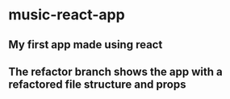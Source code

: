 # music-react-app

## My first app made using react

## The refactor branch shows the app with a refactored file structure and props

